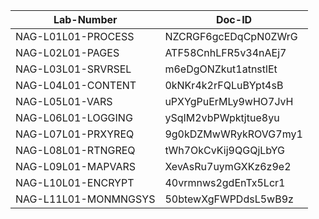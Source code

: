 Lab-Number             |Doc-ID
-----------------------|--------------------
NAG-L01L01-PROCESS   |NZCRGF6gcEDqCpN0ZWrG
NAG-L02L01-PAGES     |ATF58CnhLFR5v34nAEj7
NAG-L03L01-SRVRSEL   |m6eDgONZkut1atnstlEt
NAG-L04L01-CONTENT   |0kNKr4k2rFQLuBYpt4sB
NAG-L05L01-VARS      |uPXYgPuErMLy9wHO7JvH
NAG-L06L01-LOGGING   |ySqIM2vbPWpktjtue8yu
NAG-L07L01-PRXYREQ   |9g0kDZMwWRykROVG7my1
NAG-L08L01-RTNGREQ   |tWh7OkCvKij9QGQjLbYG
NAG-L09L01-MAPVARS   |XevAsRu7uymGXKz6z9e2
NAG-L10L01-ENCRYPT   |40vrmnws2gdEnTx5Lcr1
NAG-L11L01-MONMNGSYS |50btewXgFWPDdsL5wB9z

